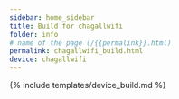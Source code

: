 ```yaml
---
sidebar: home_sidebar
title: Build for chagallwifi
folder: info
# name of the page (/{{permalink}}.html)
permalink: chagallwifi_build.html
device: chagallwifi
---
```

{% include templates/device_build.md %}